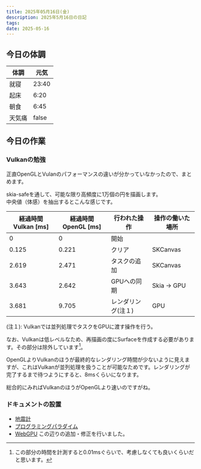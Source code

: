 ```yaml
---
title: 2025年05月16日(金)
description: 2025年5月16日の日記
tags: 
date: 2025-05-16
---
```


## 今日の体調

| 体調  | 元気    |
| --- | ----- |
| 就寝  | 23:40 |
| 起床  | 6:20  |
| 朝食  | 6:45  |
| 天気痛 | false |

## 今日の作業
### Vulkanの勉強
正直OpenGLとVulanのパフォーマンスの違いが分かっていなかったので、まとめます。

skia-safeを通して、可能な限り高頻度に1万個の円を描画します。  
中央値（体感）を抽出するとこんな感じです。

| 経過時間 Vulkan [ms] | 経過時間 OpenGL [ms] | 行われた操作     | 操作の働いた場所   |
| ---------------- | ---------------- | ---------- | ---------- |
| 0                | 0                | 開始         |            |
| 0.125            | 0.221            | クリア        | SKCanvas   |
| 2.619            | 2.471            | タスクの追加     | SKCanvas   |
| 3.643            | 2.642            | GPUへの同期    | Skia → GPU |
| 3.681            | 9.705            | レンダリング(注１) | GPU        |
(注１): Vulkanでは並列処理でタスクをGPUに渡す操作を行う。

なお、Vulkanは低レベルなため、再描画の度にSurfaceを作成する必要があります。その部分は除外しています[^1]。

OpenGLよりVulkanのほうが最終的なレンダリング時間が少ないように見えますが、これはVulkanが並列処理を扱うことが可能なためです。レンダリングが完了するまで待つようにすると、8msくらいになります。

総合的にみればVulkanのほうがOpenGLより速いのですがね。

### ドキュメントの設置
- [地震計](../../okayugroup/OGSP/sensor/seismometer/OGSP%20Seismometer.md)
- [プログラミングパラダイム](../../develop/Knowledge/lang/programming/プログラミングパラダイム.md)
- [WebGPU](../../develop/Knowledge/platform/graphics/webgpu/WebGPU.md)
この辺りの追加・修正を行いました。


[^1]: この部分の時間を計測すると0.01msぐらいで、考慮しなくても良いくらいだと思います。
